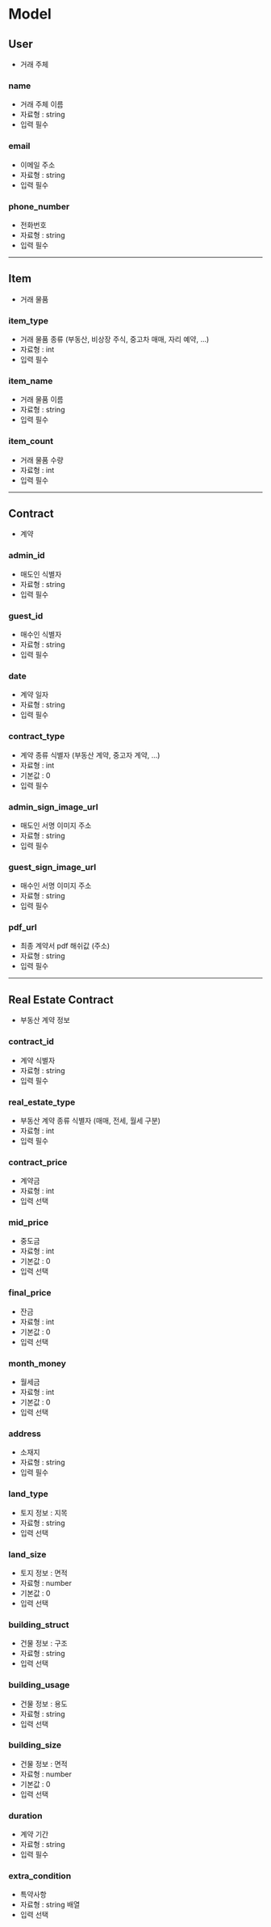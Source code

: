 # Model

## User 
- 거래 주체

### name
- 거래 주체 이름
- 자료형 : string
- 입력 필수

### email
- 이메일 주소
- 자료형 : string
- 입력 필수

### phone_number
- 전화번호
- 자료형 : string
- 입력 필수

----------------------

## Item
- 거래 물품

### item_type
- 거래 물품 종류 (부동산, 비상장 주식, 중고차 매매, 자리 예약, ...)
- 자료형 : int
- 입력 필수

### item_name
- 거래 물품 이름
- 자료형 : string
- 입력 필수

### item_count
- 거래 물품 수량
- 자료형 : int
- 입력 필수

----------------------

## Contract 
- 계약

### admin_id
- 매도인 식별자
- 자료형 : string
- 입력 필수

### guest_id
- 매수인 식별자
- 자료형 : string
- 입력 필수

### date
- 계약 일자
- 자료형 : string
- 입력 필수

### contract_type
- 계약 종류 식별자 (부동산 계약, 중고자 계약, ...)
- 자료형 : int
- 기본값 : 0
- 입력 필수

### admin_sign_image_url
- 매도인 서명 이미지 주소
- 자료형 : string
- 입력 필수

### guest_sign_image_url
- 매수인 서명 이미지 주소
- 자료형 : string
- 입력 필수

### pdf_url
- 최종 계약서 pdf 해쉬값 (주소)
- 자료형 : string
- 입력 필수

----------------------

## Real Estate Contract
- 부동산 계약 정보

###	contract_id
- 계약 식별자 
- 자료형 : string
- 입력 필수

###	real_estate_type
- 부동산 계약 종류 식별자 (매매, 전세, 월세 구분)
- 자료형 : int
- 입력 필수
		
###	contract_price
- 계약금
- 자료형 : int
- 입력 선택

###	mid_price
- 중도금 
- 자료형 : int
- 기본값 : 0
- 입력 선택

###	final_price
- 잔금
- 자료형 : int
- 기본값 : 0
- 입력 선택

###	month_money
- 월세금
- 자료형 : int
- 기본값 : 0
- 입력 선택

###	address
- 소재지
- 자료형 : string
- 입력 필수

###	land_type
- 토지 정보 : 지목
- 자료형 : string
- 입력 선택

###	land_size
- 토지 정보 : 면적
- 자료형 : number
- 기본값 : 0
- 입력 선택

###	building_struct
- 건물 정보 : 구조
- 자료형 : string
- 입력 선택

###	building_usage
- 건물 정보 : 용도
- 자료형 : string
- 입력 선택

###	building_size
- 건물 정보 : 면적
- 자료형 : number
- 기본값 : 0
- 입력 선택

###	duration
- 계약 기간
- 자료형 : string
- 입력 필수

###	extra_condition
- 특약사항
- 자료형 : string 배열
- 입력 선택
